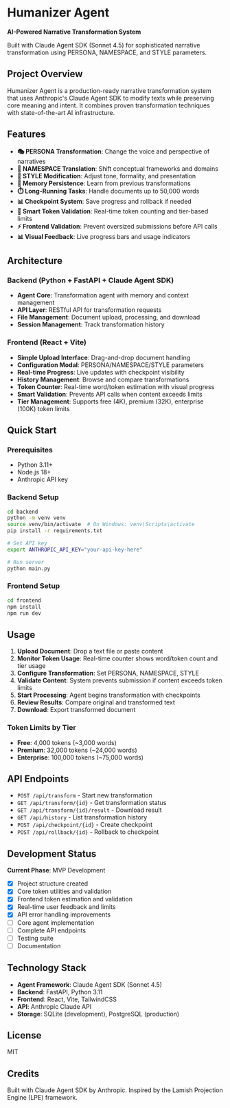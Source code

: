 # Humanizer Agent

**AI-Powered Narrative Transformation System**

Built with Claude Agent SDK (Sonnet 4.5) for sophisticated narrative transformation using PERSONA, NAMESPACE, and STYLE parameters.

## Project Overview

Humanizer Agent is a production-ready narrative transformation system that uses Anthropic's Claude Agent SDK to modify texts while preserving core meaning and intent. It combines proven transformation techniques with state-of-the-art AI infrastructure.

## Features

- **🎭 PERSONA Transformation**: Change the voice and perspective of narratives
- **🌌 NAMESPACE Translation**: Shift conceptual frameworks and domains
- **🎨 STYLE Modification**: Adjust tone, formality, and presentation
- **💾 Memory Persistence**: Learn from previous transformations
- **⏱️ Long-Running Tasks**: Handle documents up to 50,000 words
- **📊 Checkpoint System**: Save progress and rollback if needed
- **🔢 Smart Token Validation**: Real-time token counting and tier-based limits
- **⚡ Frontend Validation**: Prevent oversized submissions before API calls
- **📊 Visual Feedback**: Live progress bars and usage indicators

## Architecture

### Backend (Python + FastAPI + Claude Agent SDK)
- **Agent Core**: Transformation agent with memory and context management
- **API Layer**: RESTful API for transformation requests
- **File Management**: Document upload, processing, and download
- **Session Management**: Track transformation history

### Frontend (React + Vite)
- **Simple Upload Interface**: Drag-and-drop document handling
- **Configuration Modal**: PERSONA/NAMESPACE/STYLE parameters
- **Real-time Progress**: Live updates with checkpoint visibility
- **History Management**: Browse and compare transformations
- **Token Counter**: Real-time word/token estimation with visual progress
- **Smart Validation**: Prevents API calls when content exceeds limits
- **Tier Management**: Supports free (4K), premium (32K), enterprise (100K) token limits

## Quick Start

### Prerequisites
- Python 3.11+
- Node.js 18+
- Anthropic API key

### Backend Setup

```bash
cd backend
python -m venv venv
source venv/bin/activate  # On Windows: venv\Scripts\activate
pip install -r requirements.txt

# Set API key
export ANTHROPIC_API_KEY="your-api-key-here"

# Run server
python main.py
```

### Frontend Setup

```bash
cd frontend
npm install
npm run dev
```

## Usage

1. **Upload Document**: Drop a text file or paste content
2. **Monitor Token Usage**: Real-time counter shows word/token count and tier usage
3. **Configure Transformation**: Set PERSONA, NAMESPACE, STYLE
4. **Validate Content**: System prevents submission if content exceeds token limits
5. **Start Processing**: Agent begins transformation with checkpoints
6. **Review Results**: Compare original and transformed text
7. **Download**: Export transformed document

### Token Limits by Tier
- **Free**: 4,000 tokens (~3,000 words)
- **Premium**: 32,000 tokens (~24,000 words) 
- **Enterprise**: 100,000 tokens (~75,000 words)

## API Endpoints

- `POST /api/transform` - Start new transformation
- `GET /api/transform/{id}` - Get transformation status
- `GET /api/transform/{id}/result` - Download result
- `GET /api/history` - List transformation history
- `POST /api/checkpoint/{id}` - Create checkpoint
- `POST /api/rollback/{id}` - Rollback to checkpoint

## Development Status

**Current Phase**: MVP Development
- [x] Project structure created
- [x] Core token utilities and validation
- [x] Frontend token estimation and validation
- [x] Real-time user feedback and limits
- [x] API error handling improvements
- [ ] Core agent implementation
- [ ] Complete API endpoints
- [ ] Testing suite
- [ ] Documentation

## Technology Stack

- **Agent Framework**: Claude Agent SDK (Sonnet 4.5)
- **Backend**: FastAPI, Python 3.11
- **Frontend**: React, Vite, TailwindCSS
- **API**: Anthropic Claude API
- **Storage**: SQLite (development), PostgreSQL (production)

## License

MIT

## Credits

Built with Claude Agent SDK by Anthropic.
Inspired by the Lamish Projection Engine (LPE) framework.
